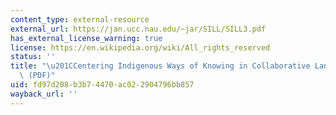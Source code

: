 ```yaml
---
content_type: external-resource
external_url: https://jan.ucc.nau.edu/~jar/SILL/SILL3.pdf
has_external_license_warning: true
license: https://en.wikipedia.org/wiki/All_rights_reserved
status: ''
title: "\u201CCentering Indigenous Ways of Knowing in Collaborative Language Work\"\
  \ (PDF)"
uid: fd97d208-b3b7-4470-ac02-2904796bb857
wayback_url: ''
---
```

